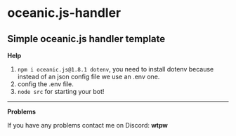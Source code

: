 # oceanic.js-handler

Simple oceanic.js handler template
---
**Help**

1) `npm i oceanic.js@1.8.1 dotenv`, you need to install dotenv because instead of an json config file we use an .env one.
2) config the .env file.
3) `node src` for starting your bot!
---
**Problems**

If you have any problems contact me on Discord: **__wtpw__**
